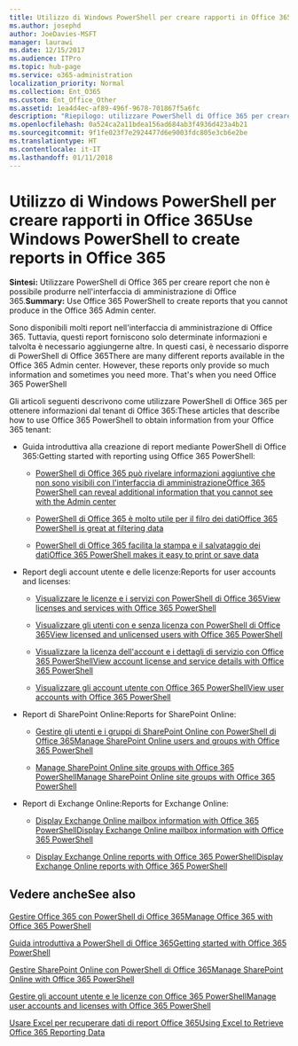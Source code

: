 ```yaml
---
title: Utilizzo di Windows PowerShell per creare rapporti in Office 365
ms.author: josephd
author: JoeDavies-MSFT
manager: laurawi
ms.date: 12/15/2017
ms.audience: ITPro
ms.topic: hub-page
ms.service: o365-administration
localization_priority: Normal
ms.collection: Ent_O365
ms.custom: Ent_Office_Other
ms.assetid: 1ea4d4ec-af89-496f-9678-701867f5a6fc
description: "Riepilogo: utilizzare PowerShell di Office 365 per creare report che non è possibile produrre nell'interfaccia di amministrazione di Office 365."
ms.openlocfilehash: 0a524ca2a11bdea156ad684ab3f4936d423a4b21
ms.sourcegitcommit: 9f1fe023f7e2924477d6e9003fdc805e3cb6e2be
ms.translationtype: HT
ms.contentlocale: it-IT
ms.lasthandoff: 01/11/2018
---
```

# <a name="use-windows-powershell-to-create-reports-in-office-365"></a><span data-ttu-id="ccbf3-103">Utilizzo di Windows PowerShell per creare rapporti in Office 365</span><span class="sxs-lookup"><span data-stu-id="ccbf3-103">Use Windows PowerShell to create reports in Office 365</span></span>

 <span data-ttu-id="ccbf3-104">**Sintesi:** Utilizzare PowerShell di Office 365 per creare report che non è possibile produrre nell'interfaccia di amministrazione di Office 365.</span><span class="sxs-lookup"><span data-stu-id="ccbf3-104">**Summary:** Use Office 365 PowerShell to create reports that you cannot produce in the Office 365 Admin center.</span></span>
  
<span data-ttu-id="ccbf3-p101">Sono disponibili molti report nell'interfaccia di amministrazione di Office 365. Tuttavia, questi report forniscono solo determinate informazioni e talvolta è necessario aggiungerne altre. In questi casi, è necessario disporre di PowerShell di Office 365</span><span class="sxs-lookup"><span data-stu-id="ccbf3-p101">There are many different reports available in the Office 365 Admin center. However, these reports only provide so much information and sometimes you need more. That's when you need Office 365 PowerShell</span></span>
  
<span data-ttu-id="ccbf3-108">Gli articoli seguenti descrivono come utilizzare PowerShell di Office 365 per ottenere informazioni dal tenant di Office 365:</span><span class="sxs-lookup"><span data-stu-id="ccbf3-108">These articles that describe how to use Office 365 PowerShell to obtain information from your Office 365 tenant:</span></span>
  
- <span data-ttu-id="ccbf3-109">Guida introduttiva alla creazione di report mediante PowerShell di Office 365:</span><span class="sxs-lookup"><span data-stu-id="ccbf3-109">Getting started with reporting using Office 365 PowerShell:</span></span>
    
  - [<span data-ttu-id="ccbf3-110">PowerShell di Office 365 può rivelare informazioni aggiuntive che non sono visibili con l'interfaccia di amministrazione</span><span class="sxs-lookup"><span data-stu-id="ccbf3-110">Office 365 PowerShell can reveal additional information that you cannot see with the Admin center</span></span>](https://technet.microsoft.com/library/dn568034.aspx#reveal)
    
  - [<span data-ttu-id="ccbf3-111">PowerShell di Office 365 è molto utile per il filro dei dati</span><span class="sxs-lookup"><span data-stu-id="ccbf3-111">Office 365 PowerShell is great at filtering data</span></span>](https://technet.microsoft.com/library/dn568034.aspx#filter)
    
  - [<span data-ttu-id="ccbf3-112">PowerShell di Office 365 facilita la stampa e il salvataggio dei dati</span><span class="sxs-lookup"><span data-stu-id="ccbf3-112">Office 365 PowerShell makes it easy to print or save data</span></span>](https://technet.microsoft.com/library/dn568034.aspx#printsave)
    
- <span data-ttu-id="ccbf3-113">Report degli account utente e delle licenze:</span><span class="sxs-lookup"><span data-stu-id="ccbf3-113">Reports for user accounts and licenses:</span></span>
    
  - [<span data-ttu-id="ccbf3-114">Visualizzare le licenze e i servizi con PowerShell di Office 365</span><span class="sxs-lookup"><span data-stu-id="ccbf3-114">View licenses and services with Office 365 PowerShell</span></span>](view-licenses-and-services-with-office-365-powershell.md)
    
  - [<span data-ttu-id="ccbf3-115">Visualizzare gli utenti con e senza licenza con PowerShell di Office 365</span><span class="sxs-lookup"><span data-stu-id="ccbf3-115">View licensed and unlicensed users with Office 365 PowerShell</span></span>](view-licensed-and-unlicensed-users-with-office-365-powershell.md)
    
  - [<span data-ttu-id="ccbf3-116">Visualizzare la licenza dell'account e i dettagli di servizio con Office 365 PowerShell</span><span class="sxs-lookup"><span data-stu-id="ccbf3-116">View account license and service details with Office 365 PowerShell</span></span>](view-account-license-and-service-details-with-office-365-powershell.md)
    
  - [<span data-ttu-id="ccbf3-117">Visualizzare gli account utente con Office 365 PowerShell</span><span class="sxs-lookup"><span data-stu-id="ccbf3-117">View user accounts with Office 365 PowerShell</span></span>](view-user-accounts-with-office-365-powershell.md)
    
- <span data-ttu-id="ccbf3-118">Report di SharePoint Online:</span><span class="sxs-lookup"><span data-stu-id="ccbf3-118">Reports for SharePoint Online:</span></span>
    
  - <span data-ttu-id="ccbf3-119">[Gestire gli utenti e i gruppi di SharePoint Online con PowerShell di Office 365](http://technet.microsoft.com/library/9680af2e-a965-4e62-92ee-da72105c7800.aspx)</span><span class="sxs-lookup"><span data-stu-id="ccbf3-119">[Manage SharePoint Online users and groups with Office 365 PowerShell](http://technet.microsoft.com/library/9680af2e-a965-4e62-92ee-da72105c7800.aspx)</span></span>
    
  - <span data-ttu-id="ccbf3-120">[Manage SharePoint Online site groups with Office 365 PowerShell](http://technet.microsoft.com/library/122f4099-c78d-4cce-bab0-4343b04596ae.aspx)</span><span class="sxs-lookup"><span data-stu-id="ccbf3-120">[Manage SharePoint Online site groups with Office 365 PowerShell](http://technet.microsoft.com/library/122f4099-c78d-4cce-bab0-4343b04596ae.aspx)</span></span>
    
- <span data-ttu-id="ccbf3-121">Report di Exchange Online:</span><span class="sxs-lookup"><span data-stu-id="ccbf3-121">Reports for Exchange Online:</span></span>
    
  - <span data-ttu-id="ccbf3-122">[Display Exchange Online mailbox information with Office 365 PowerShell](http://technet.microsoft.com/library/13843002-56ca-4b75-81c5-84386522b01b.aspx)</span><span class="sxs-lookup"><span data-stu-id="ccbf3-122">[Display Exchange Online mailbox information with Office 365 PowerShell](http://technet.microsoft.com/library/13843002-56ca-4b75-81c5-84386522b01b.aspx)</span></span>
    
  - <span data-ttu-id="ccbf3-123">[Display Exchange Online reports with Office 365 PowerShell](http://technet.microsoft.com/library/4873a063-9fc4-4ed9-826a-6e935fef61d4.aspx)</span><span class="sxs-lookup"><span data-stu-id="ccbf3-123">[Display Exchange Online reports with Office 365 PowerShell](http://technet.microsoft.com/library/4873a063-9fc4-4ed9-826a-6e935fef61d4.aspx)</span></span>
    
## <a name="see-also"></a><span data-ttu-id="ccbf3-124">Vedere anche</span><span class="sxs-lookup"><span data-stu-id="ccbf3-124">See also</span></span>

#### 

[<span data-ttu-id="ccbf3-125">Gestire Office 365 con PowerShell di Office 365</span><span class="sxs-lookup"><span data-stu-id="ccbf3-125">Manage Office 365 with Office 365 PowerShell</span></span>](manage-office-365-with-office-365-powershell.md)
  
[<span data-ttu-id="ccbf3-126">Guida introduttiva a PowerShell di Office 365</span><span class="sxs-lookup"><span data-stu-id="ccbf3-126">Getting started with Office 365 PowerShell</span></span>](getting-started-with-office-365-powershell.md)
  
[<span data-ttu-id="ccbf3-127">Gestire SharePoint Online con PowerShell di Office 365</span><span class="sxs-lookup"><span data-stu-id="ccbf3-127">Manage SharePoint Online with Office 365 PowerShell</span></span>](manage-sharepoint-online-with-office-365-powershell.md)
  
[<span data-ttu-id="ccbf3-128">Gestire gli account utente e le licenze con Office 365 PowerShell</span><span class="sxs-lookup"><span data-stu-id="ccbf3-128">Manage user accounts and licenses with Office 365 PowerShell</span></span>](manage-user-accounts-and-licenses-with-office-365-powershell.md)
  
[<span data-ttu-id="ccbf3-129">Usare Excel per recuperare dati di report Office 365</span><span class="sxs-lookup"><span data-stu-id="ccbf3-129">Using Excel to Retrieve Office 365 Reporting Data</span></span>](using-excel-to-retrieve-office-365-reporting-data.md)

